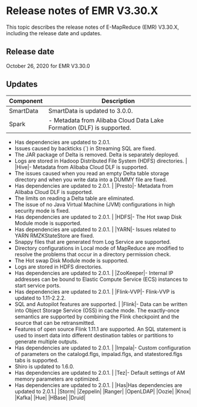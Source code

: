 # Release notes of EMR V3.30.X

This topic describes the release notes of E-MapReduce \(EMR\) V3.30.X, including the release date and updates.

## Release date

October 26, 2020 for EMR V3.30.0

## Updates

|Component|Description|
|---------|-----------|
|SmartData|SmartData is updated to 3.0.0.|
|Spark|-   Metadata from Alibaba Cloud Data Lake Formation \(DLF\) is supported.
-   Has dependencies are updated to 2.0.1.
-   Issues caused by backticks \(\`\) in Streaming SQL are fixed.
-   The JAR package of Delta is removed. Delta is separately deployed.
-   Logs are stored in Hadoop Distributed File System \(HDFS\) directories. |
|Hive|-   Metadata from Alibaba Cloud DLF is supported.
-   The issues caused when you read an empty Delta table storage directory and when you write data into a DUMMY file are fixed.
-   Has dependencies are updated to 2.0.1. |
|Presto|-   Metadata from Alibaba Cloud DLF is supported.
-   The limits on reading a Delta table are eliminated.
-   The issue of no Java Virtual Machine \(JVM\) configurations in high security mode is fixed.
-   Has dependencies are updated to 2.0.1. |
|HDFS|-   The Hot swap Disk Module mode is supported.
-   Has dependencies are updated to 2.0.1. |
|YARN|-   Issues related to YARN RMZKStateStore are fixed.
-   Snappy files that are generated from Log Service are supported.
-   Directory configurations in Local mode of MapReduce are modified to resolve the problems that occur in a directory permission check.
-   The Hot swap Disk Module mode is supported.
-   Logs are stored in HDFS directories.
-   Has dependencies are updated to 2.0.1. |
|ZooKeeper|-   Internal IP addresses can be bound to Elastic Compute Service \(ECS\) instances to start service ports.
-   Has dependencies are updated to 2.0.1. |
|Flink-VVP|-   Flink-VVP is updated to 1.11-2.2.2.
-   SQL and Autopilot features are supported. |
|Flink|-   Data can be written into Object Storage Service \(OSS\) in cache mode. The exactly-once semantics are supported by combining the Flink checkpoint and the source that can be retransmitted.
-   Features of open source Flink 1.11.1 are supported. An SQL statement is used to insert data into different destination tables or partitions to generate multiple outputs.
-   Has dependencies are updated to 2.0.1. |
|Impala|-   Custom configuration of parameters on the catalogd.flgs, impalad.flgs, and statestored.flgs tabs is supported.
-   Shiro is updated to 1.6.0.
-   Has dependencies are updated to 2.0.1. |
|Tez|-   Default settings of AM memory parameters are optimized.
-   Has dependencies are updated to 2.0.1. |
|Has|Has dependencies are updated to 2.0.1.|
|Storm|
|Zeppelin|
|Ranger|
|OpenLDAP|
|Oozie|
|Knox|
|Kafka|
|Hue|
|HBase|
|Druid|

